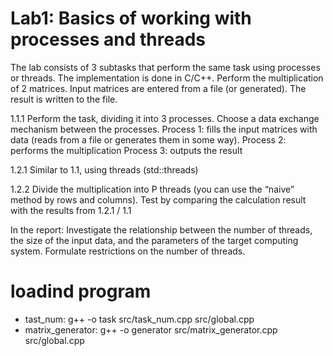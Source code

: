 # Lab1: Basics of working with processes and threads
The lab consists of 3 subtasks that perform the same task using processes or threads. The implementation is done in C/C++. Perform the multiplication of 2 matrices. Input matrices are entered from a file (or generated). The result is written to the file. 

1.1.1
Perform the task, dividing it into 3 processes. Choose a data exchange mechanism between the processes.
Process 1: fills the input matrices with data (reads from a file or generates them in some way).
Process 2: performs the multiplication
Process 3: outputs the result

1.2.1
Similar to 1.1, using threads (std::threads)

1.2.2
Divide the multiplication into P threads (you can use the “naive” method by rows and columns).
Test by comparing the calculation result with the results from 1.2.1 / 1.1

In the report:
Investigate the relationship between the number of threads, the size of the input data, and the parameters of the target computing system. Formulate restrictions on the number of threads.

# loadind program
- tast_num: g++ -o task src/task_num.cpp src/global.cpp
- matrix_generator: g++ -o generator src/matrix_generator.cpp src/global.cpp

